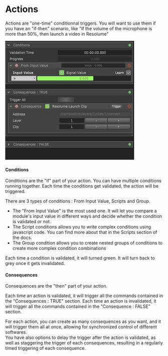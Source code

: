 # Actions

Actions are "one-time" conditionnal triggers. You will want to use them if you have an "if-then" scenario, like "If the volume of the microphone is more than 50%, then launch a video in Resolume"

![](../.gitbook/assets/action.gif)

#### Conditions

Conditions are the "if" part of your action. You can have multiple conditions running together. Each time the conditions get validated, the action will be triggered.

There are 3 types of conditions : From Input Value, Scripts and Group.

* The "From Input Value" is the most used one. It will let you compare a module's input value in different ways and decide whether the condition is validated or not.
* The Script conditions allows you to write complex conditions using javascript code. You can find more about that in the Scripts section of the docs.
* The Group condition allows you to create nested groups of conditions to create more complex condition combinations

Each time a condition is validated, it will turned green. It will turn back to grey once it gets invalidated.

#### Consequences

Consequences are the "then" part of your action.

Each time an action is validated, it will trigger all the commands contained in the "Consequences : TRUE" section. Each time an action is invalidated, it will trigger all the commands contained in the "Consequence : FALSE" section.

For each action, you can create as many consequences as you want, and it will trigger them all at once, allowing for synchronized control of different softwares.  
You have also options to delay the trigger after the action is validated, as well as staggering the trigger of each consequences, resulting in a regularly timed triggering of each consequence.

